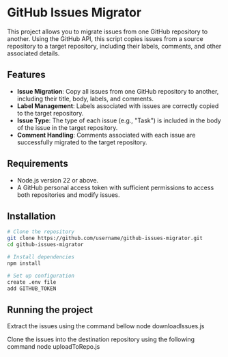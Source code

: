 # GitHub Issues Migrator

This project allows you to migrate issues from one GitHub repository to another. Using the GitHub API, this script copies issues from a source repository to a target repository, including their labels, comments, and other associated details.

## Features

- **Issue Migration**: Copy all issues from one GitHub repository to another, including their title, body, labels, and comments.
- **Label Management**: Labels associated with issues are correctly copied to the target repository.
- **Issue Type**: The type of each issue (e.g., "Task") is included in the body of the issue in the target repository.
- **Comment Handling**: Comments associated with each issue are successfully migrated to the target repository.

## Requirements

- Node.js version 22 or above.
- A GitHub personal access token with sufficient permissions to access both repositories and modify issues.

## Installation

   ```bash
# Clone the repository
  git clone https://github.com/username/github-issues-migrator.git
  cd github-issues-migrator

# Install dependencies 
  npm install

# Set up configuration
  create .env file
  add GITHUB_TOKEN
```

## Running the project 

  Extract the issues using the command bellow
    node downloadIssues.js
  
  Clone the issues into the destination repository using the following command
    node uploadToRepo.js
